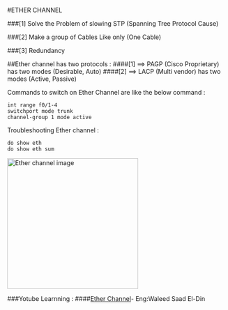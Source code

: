 #ETHER CHANNEL


###[1] Solve the Problem of slowing STP (Spanning Tree Protocol Cause)

###[2] Make a group of Cables  Like only (One Cable)

###[3] Redundancy


##Ether channel has two protocols :
####[1] ==> PAGP (Cisco Proprietary) has two modes (Desirable, Auto)
####[2] ==> LACP (Multi vendor) has two modes (Active, Passive)

Commands to switch on Ether Channel are like the below command :

```
int range f0/1-4
switchport mode trunk
channel-group 1 mode active
```

Troubleshooting Ether channel :

```
do show eth
do show eth sum
```

<div>
<img src="https://github.com/Mohamed-Abdelwahed/Networking_Start/assets/86673523/b036b055-4266-4691-b9e2-70c917391ad9" height="300" alt="Ether channel image"/>
</div>




###Yotube Learnning : 
####[Ether Channel](https://youtu.be/z5qdEtY9paQ?si=lJQ-F5iEz-i_0gA2)- Eng:Waleed Saad El-Din








